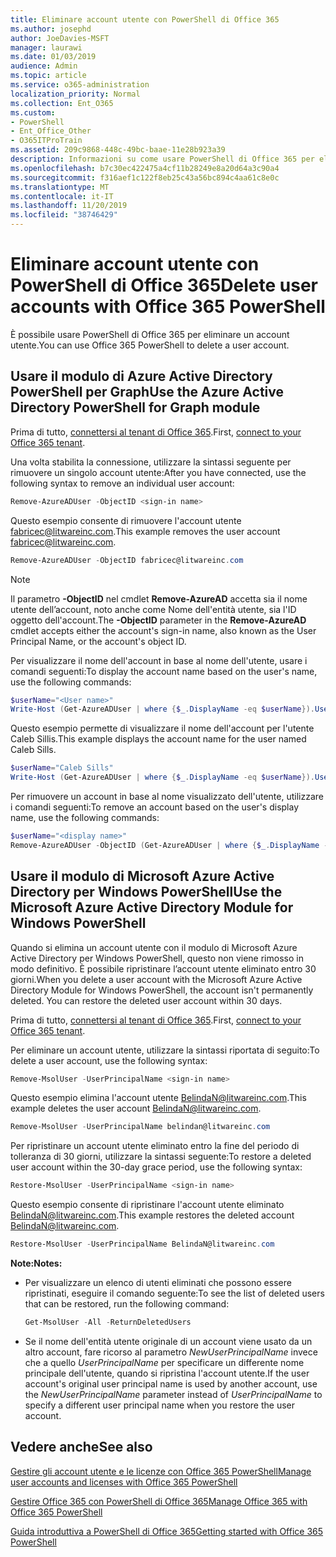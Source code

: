 ```yaml
---
title: Eliminare account utente con PowerShell di Office 365
ms.author: josephd
author: JoeDavies-MSFT
manager: laurawi
ms.date: 01/03/2019
audience: Admin
ms.topic: article
ms.service: o365-administration
localization_priority: Normal
ms.collection: Ent_O365
ms.custom:
- PowerShell
- Ent_Office_Other
- O365ITProTrain
ms.assetid: 209c9868-448c-49bc-baae-11e28b923a39
description: Informazioni su come usare PowerShell di Office 365 per eliminare gli account utente di Office 365.
ms.openlocfilehash: b7c30ec422475a4cf11b28249e8a20d64a3c90a4
ms.sourcegitcommit: f316aef1c122f8eb25c43a56bc894c4aa61c8e0c
ms.translationtype: MT
ms.contentlocale: it-IT
ms.lasthandoff: 11/20/2019
ms.locfileid: "38746429"
---
```

# <a name="delete-user-accounts-with-office-365-powershell"></a><span data-ttu-id="d40a1-103">Eliminare account utente con PowerShell di Office 365</span><span class="sxs-lookup"><span data-stu-id="d40a1-103">Delete user accounts with Office 365 PowerShell</span></span>

<span data-ttu-id="d40a1-104">È possibile usare PowerShell di Office 365 per eliminare un account utente.</span><span class="sxs-lookup"><span data-stu-id="d40a1-104">You can use Office 365 PowerShell to delete a user account.</span></span>
   
## <a name="use-the-azure-active-directory-powershell-for-graph-module"></a><span data-ttu-id="d40a1-105">Usare il modulo di Azure Active Directory PowerShell per Graph</span><span class="sxs-lookup"><span data-stu-id="d40a1-105">Use the Azure Active Directory PowerShell for Graph module</span></span>

<span data-ttu-id="d40a1-106">Prima di tutto, [connettersi al tenant di Office 365](connect-to-office-365-powershell.md#connect-with-the-azure-active-directory-powershell-for-graph-module).</span><span class="sxs-lookup"><span data-stu-id="d40a1-106">First, [connect to your Office 365 tenant](connect-to-office-365-powershell.md#connect-with-the-azure-active-directory-powershell-for-graph-module).</span></span>

<span data-ttu-id="d40a1-107">Una volta stabilita la connessione, utilizzare la sintassi seguente per rimuovere un singolo account utente:</span><span class="sxs-lookup"><span data-stu-id="d40a1-107">After you have connected, use the following syntax to remove an individual user account:</span></span>
  
```powershell
Remove-AzureADUser -ObjectID <sign-in name>
```

<span data-ttu-id="d40a1-108">Questo esempio consente di rimuovere l'account utente fabricec@litwareinc.com.</span><span class="sxs-lookup"><span data-stu-id="d40a1-108">This example removes the user account fabricec@litwareinc.com.</span></span>
  
```powershell
Remove-AzureADUser -ObjectID fabricec@litwareinc.com
```

> [!NOTE]
> <span data-ttu-id="d40a1-109">Il parametro **-ObjectID** nel cmdlet **Remove-AzureAD** accetta sia il nome utente dell’account, noto anche come Nome dell'entità utente, sia l'ID oggetto dell'account.</span><span class="sxs-lookup"><span data-stu-id="d40a1-109">The **-ObjectID** parameter in the **Remove-AzureAD** cmdlet accepts either the account's sign-in name, also known as the User Principal Name, or the account's object ID.</span></span>
  
<span data-ttu-id="d40a1-110">Per visualizzare il nome dell'account in base al nome dell'utente, usare i comandi seguenti:</span><span class="sxs-lookup"><span data-stu-id="d40a1-110">To display the account name based on the user's name, use the following commands:</span></span>
  
```powershell
$userName="<User name>"
Write-Host (Get-AzureADUser | where {$_.DisplayName -eq $userName}).UserPrincipalName
```

<span data-ttu-id="d40a1-111">Questo esempio permette di visualizzare il nome dell'account per l'utente Caleb Sillis.</span><span class="sxs-lookup"><span data-stu-id="d40a1-111">This example displays the account name for the user named Caleb Sills.</span></span>
  
```powershell
$userName="Caleb Sills"
Write-Host (Get-AzureADUser | where {$_.DisplayName -eq $userName}).UserPrincipalName
```

<span data-ttu-id="d40a1-112">Per rimuovere un account in base al nome visualizzato dell'utente, utilizzare i comandi seguenti:</span><span class="sxs-lookup"><span data-stu-id="d40a1-112">To remove an account based on the user's display name, use the following commands:</span></span>
  
```powershell
$userName="<display name>"
Remove-AzureADUser -ObjectID (Get-AzureADUser | where {$_.DisplayName -eq $userName}).UserPrincipalName
```

## <a name="use-the-microsoft-azure-active-directory-module-for-windows-powershell"></a><span data-ttu-id="d40a1-113">Usare il modulo di Microsoft Azure Active Directory per Windows PowerShell</span><span class="sxs-lookup"><span data-stu-id="d40a1-113">Use the Microsoft Azure Active Directory Module for Windows PowerShell</span></span>

<span data-ttu-id="d40a1-p101">Quando si elimina un account utente con il modulo di Microsoft Azure Active Directory per Windows PowerShell, questo non viene rimosso in modo definitivo. È possibile ripristinare l’account utente eliminato entro 30 giorni.</span><span class="sxs-lookup"><span data-stu-id="d40a1-p101">When you delete a user account with the Microsoft Azure Active Directory Module for Windows PowerShell, the account isn't permanently deleted. You can restore the deleted user account within 30 days.</span></span>

<span data-ttu-id="d40a1-116">Prima di tutto, [connettersi al tenant di Office 365](connect-to-office-365-powershell.md#connect-with-the-microsoft-azure-active-directory-module-for-windows-powershell).</span><span class="sxs-lookup"><span data-stu-id="d40a1-116">First, [connect to your Office 365 tenant](connect-to-office-365-powershell.md#connect-with-the-microsoft-azure-active-directory-module-for-windows-powershell).</span></span>


<span data-ttu-id="d40a1-117">Per eliminare un account utente, utilizzare la sintassi riportata di seguito:</span><span class="sxs-lookup"><span data-stu-id="d40a1-117">To delete a user account, use the following syntax:</span></span>
  
```powershell
Remove-MsolUser -UserPrincipalName <sign-in name>
```

<span data-ttu-id="d40a1-118">Questo esempio elimina l'account utente BelindaN@litwareinc.com.</span><span class="sxs-lookup"><span data-stu-id="d40a1-118">This example deletes the user account BelindaN@litwareinc.com.</span></span>
  
```powershell
Remove-MsolUser -UserPrincipalName belindan@litwareinc.com
```

<span data-ttu-id="d40a1-119">Per ripristinare un account utente eliminato entro la fine del periodo di tolleranza di 30 giorni, utilizzare la sintassi seguente:</span><span class="sxs-lookup"><span data-stu-id="d40a1-119">To restore a deleted user account within the 30-day grace period, use the following syntax:</span></span>
  
```powershell
Restore-MsolUser -UserPrincipalName <sign-in name>
```

<span data-ttu-id="d40a1-120">Questo esempio consente di ripristinare l'account utente eliminato BelindaN@litwareinc.com.</span><span class="sxs-lookup"><span data-stu-id="d40a1-120">This example restores the deleted account BelindaN@litwareinc.com.</span></span>
  
```powershell
Restore-MsolUser -UserPrincipalName BelindaN@litwareinc.com
```

 <span data-ttu-id="d40a1-121">**Note:**</span><span class="sxs-lookup"><span data-stu-id="d40a1-121">**Notes:**</span></span>
  
- <span data-ttu-id="d40a1-122">Per visualizzare un elenco di utenti eliminati che possono essere ripristinati, eseguire il comando seguente:</span><span class="sxs-lookup"><span data-stu-id="d40a1-122">To see the list of deleted users that can be restored, run the following command:</span></span>
    
  ```powershell
  Get-MsolUser -All -ReturnDeletedUsers
  ```

- <span data-ttu-id="d40a1-123">Se il nome dell'entità utente originale di un account viene usato da un altro account, fare ricorso al parametro _NewUserPrincipalName_ invece che a quello _UserPrincipalName_ per specificare un differente nome principale dell'utente, quando si ripristina l'account utente.</span><span class="sxs-lookup"><span data-stu-id="d40a1-123">If the user account's original user principal name is used by another account, use the _NewUserPrincipalName_ parameter instead of _UserPrincipalName_ to specify a different user principal name when you restore the user account.</span></span>


## <a name="see-also"></a><span data-ttu-id="d40a1-124">Vedere anche</span><span class="sxs-lookup"><span data-stu-id="d40a1-124">See also</span></span>

[<span data-ttu-id="d40a1-125">Gestire gli account utente e le licenze con Office 365 PowerShell</span><span class="sxs-lookup"><span data-stu-id="d40a1-125">Manage user accounts and licenses with Office 365 PowerShell</span></span>](manage-user-accounts-and-licenses-with-office-365-powershell.md)
  
[<span data-ttu-id="d40a1-126">Gestire Office 365 con PowerShell di Office 365</span><span class="sxs-lookup"><span data-stu-id="d40a1-126">Manage Office 365 with Office 365 PowerShell</span></span>](manage-office-365-with-office-365-powershell.md)
  
[<span data-ttu-id="d40a1-127">Guida introduttiva a PowerShell di Office 365</span><span class="sxs-lookup"><span data-stu-id="d40a1-127">Getting started with Office 365 PowerShell</span></span>](getting-started-with-office-365-powershell.md)

